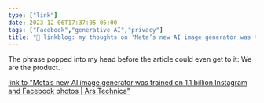 ```yaml
---
type: ["link"]
date: 2023-12-06T17:37:05-05:00
tags: ["Facebook","generative AI","privacy"]
title: "🔗 linkblog: my thoughts on 'Meta’s new AI image generator was trained on 1.1 billion Instagram and Facebook photos | Ars Technica'"
---
```

The phrase popped into my head before the article could even get to it: We are the product.

[link to "Meta’s new AI image generator was trained on 1.1 billion Instagram and Facebook photos | Ars Technica"](https://arstechnica.com/information-technology/2023/12/metas-new-ai-image-generator-was-trained-on-1-1-billion-instagram-and-facebook-photos/)
